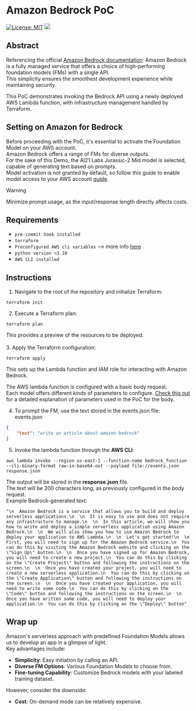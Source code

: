 # Amazon Bedrock PoC
[![License: MIT](https://img.shields.io/badge/License-MIT-yellow.svg)](https://opensource.org/licenses/MIT)
![](https://img.shields.io/badge/Serverless-serverless-informational?style=flat&logo=serverless&color=ff5050)
## Abstract
Referencing the official [Amazon Bedrock documentation](https://aws.amazon.com/bedrock/?nc1=h_ls):
Amazon Bedrock is a fully managed service that offers a choice of high-performing foundation models (FMs) with a single API.\
This simplicity ensures the smoothest development experience while maintaining security.

This PoC demonstrates invoking the Bedrock API using a newly deployed AWS Lambda function, with infrastructure management handled by Terraform.

## Setting on Amazon for Bedrock
Before proceeding with the PoC, it's essential to activate the Foundation Model on your AWS account.\
Amazon Bedrock offers a range of FMs for diverse outputs.\
For the sake of this Demo, the AI21 Labs Jurassic-2 Mid model is selected, capable of generating text based on prompts.\
Model activation is not granted by default, so follow this guide to enable model access to your AWS account [guide](https://docs.aws.amazon.com/bedrock/latest/userguide/model-access.html).
<br/>

> [!WARNING]
> Minimize prompt usage, as the input/response length directly affects costs.

## Requirements

- `pre-commit hook installed`
- `terraform`
- `Preconfigured AWS cli variables` --> more info [here](https://docs.aws.amazon.com/cli/latest/userguide/cli-configure-envvars.html)
- `python version >3.10`
- `AWS CLI installed`

## Instructions
1. Navigate to the root of the repository and initialize Terraform:
```console
terraform init
```
2. Execute a Terraform plan:
```console
terraform plan
```
This provides a preview of the resources to be deployed.\
<br/>
3. Apply the Terraform configuration:
```console
terraform apply
```
This sets up the Lambda function and IAM role for interacting with Amazon Bedrock.

The AWS lambda function is configured with a basic body request.\
Each model offers different kinds of parameters to configure. [Check this out](https://docs.aws.amazon.com/bedrock/latest/userguide/model-parameters-jurassic2.html) for a detailed explanation of parameters used in the PoC for the body.

4. To prompt the FM, use the text stored in the events.json file:\
events.json
```json
{
    "text": "write an article about amazon bedrock"
}
```

5. Invoke the lambda function through the **AWS CLI**:
```console
aws lambda invoke --region us-east-1 --function-name bedrock_function --cli-binary-format raw-in-base64-out --payload file://events.json response.json
```

The output will be stored in the **response.json** file.\
The text will be 200 characters long, as previously configured in the body request.\
Example Bedrock-generated text:
```console
"\n  Amazon Bedrock is a service that allows you to build and deploy serverless applications.\n  \n  It is easy to use and does not require any infrastructure to manage.\n  \n  In this article, we will show you how to write and deploy a simple serverless application using Amazon Bedrock.\n  \n  We will also show you how to use Amazon Bedrock to deploy your application to AWS Lambda.\n  \n  Let's get started!\n  \n  First, you will need to sign up for the Amazon Bedrock service.\n  You can do this by visiting the Amazon Bedrock website and clicking on the \"Sign Up\" button.\n  \n  Once you have signed up for Amazon Bedrock, you will need to create a new project.\n  You can do this by clicking on the \"Create Project\" button and following the instructions on the screen.\n  \n  Once you have created your project, you will need to create a new serverless application.\n  You can do this by clicking on the \"Create Application\" button and following the instructions on the screen.\n  \n  Once you have created your application, you will need to write some code.\n  You can do this by clicking on the \"Code\" button and following the instructions on the screen.\n  \n  Once you have written some code, you will need to deploy your application.\n  You can do this by clicking on the \"Deploy\" button"
```

## Wrap up
Amazon's serverless approach with predefined Foundation Models allows us to develop an app in a glimpse of light.\
Key advantages include:
- **Simplicity**: Easy initiation by calling an API.
- **Diverse FM Options**: Various Foundation Models to choose from.
- **Fine-tuning Capability**: Customize Bedrock models with your labeled training dataset.

However, consider the downside:
- **Cost**: On-demand mode can be relatively expensive.
